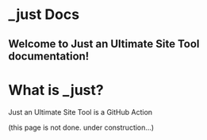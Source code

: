 # _just Docs
Welcome to Just an Ultimate Site Tool documentation!
---
# What is _just?
Just an Ultimate Site Tool is a GitHub Action 

(this page is not done. under construction...)